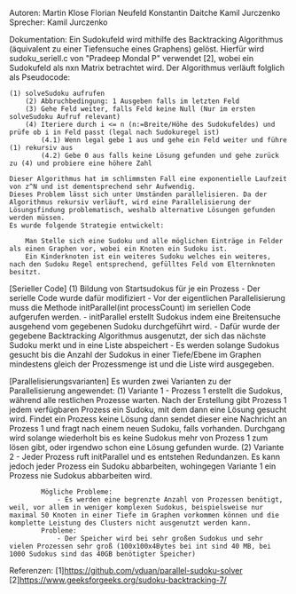 Autoren:
	Martin Klose
	Florian Neufeld
	Konstantin Daitche
	Kamil Jurczenko
Sprecher:
    Kamil Jurczenko 


Dokumentation:
	Ein Sudokufeld wird mithilfe des Backtracking Algorithmus (äquivalent zu einer Tiefensuche eines Graphens) gelöst. Hierfür wird sudoku_seriell.c von "Pradeep Mondal P" verwendet [2], wobei ein Sudokufeld als nxn Matrix betrachtet wird.
	Der Algorithmus verläuft folglich als Pseudocode:
	
	(1) solveSudoku aufrufen
		(2) Abbruchbedingung: 1 Ausgeben falls im letzten Feld 
		(3) Gehe Feld weiter, falls Feld keine Null (Nur im ersten solveSudoku Aufruf relevant)
		(4) Iteriere durch i <= n (n:=Breite/Höhe des Sudokufeldes) und prüfe ob i in Feld passt (legal nach Sudokuregel ist)
			(4.1) Wenn legal gebe 1 aus und gehe ein Feld weiter und führe (1) rekursiv aus
			(4.2) Gebe 0 aus falls keine Lösung gefunden und gehe zurück zu (4) und probiere eine höhere Zahl
	
	Dieser Algorithmus hat im schlimmsten Fall eine exponentielle Laufzeit von z^N und ist dementsprechend sehr Aufwendig.
	Dieses Problem lässt sich unter Umständen parallelisieren. Da der Algorithmus rekursiv verläuft, wird eine Parallelisierung der Lösungsfindung problematisch, weshalb alternative Lösungen gefunden werden müssen.
	Es wurde folgende Strategie entwickelt:
		
		Man Stelle sich eine Sudoku und alle möglichen Einträge in Felder als einen Graphen vor, wobei ein Knoten ein Sudoku ist. 
		Ein	Kinderknoten ist ein weiteres Sudoku welches ein weiteres, nach den Sudoku Regel entsprechend, gefülltes Feld vom Elternknoten besitzt.
		
[Serieller Code]		(1) Bildung von Startsudokus für je ein Prozess 
						- Der serielle Code wurde dafür modifiziert
							- Vor der eigentlichen Parallelisierung muss die Methode initParallel(int processCount) im seriellen Code aufgerufen werden.
								- initParallel erstellt Sudokus indem eine Breitensuche ausgehend vom gegebenen Sudoku durchgeführt wird.
									- Dafür wurde der gegebene Backtracking Algorithmus ausgenutzt, der sich das nächste Sudoku merkt und in eine Liste abspeichert
										- Es werden solange Sudokus gesucht bis die Anzahl der Sudokus in einer Tiefe/Ebene im Graphen mindestens gleich der Prozessmenge ist und die Liste wird ausgegeben.
								
[Parallelisierungsvarianten]	Es wurden zwei Varianten zu der Parallelisierung angewendet:
								(1) Variante 1
									- Prozess 1 erstellt die Sudokus, während alle restlichen Prozesse warten. Nach der Erstellung gibt Prozess 1 jedem verfügbaren Prozess ein Sudoku, mit dem dann eine Lösung gesucht wird.
									  Findet ein Prozess keine Lösung dann sendet dieser eine Nachricht an Prozess 1 und fragt nach einem neuen Sudoku, falls vorhanden.
									  Durchgang wird solange wiederholt bis es keine Sudokus mehr von Prozess 1 zum lösen gibt, oder irgendwo schon eine Lösung gefunden wurde.
								(2) Variante 2
									- Jeder Prozess ruft initParallel und es entstehen Redundanzen. 
									  Es kann jedoch jeder Prozess ein Sudoku abbarbeiten, wohingegen Variante 1 ein Prozess nie Sudokus abbarbeiten wird.
									  
				
			Mögliche Probleme: 
				- Es werden eine begrenzte Anzahl von Prozessen benötigt, weil, vor allem in weniger komplexen Sudokus, beispielsweise nur maximal 50 Knoten in einer Tiefe im Graphen vorkommen können und die komplette Leistung des Clusters nicht ausgenutzt werden kann.
			Probleme:
				- Der Speicher wird bei sehr großen Sudokus und sehr vielen Prozessen sehr groß (100x100x4Bytes bei int sind 40 MB, bei 1000 Sudokus sind das 40GB benötigter Speicher)
			
			
		
		


Referenzen:
[1]https://github.com/vduan/parallel-sudoku-solver
[2]https://www.geeksforgeeks.org/sudoku-backtracking-7/
